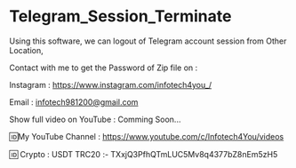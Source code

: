 # Telegram_Session_Terminate
Using this software, we can logout of Telegram account session from Other Location,

Contact with me to get the Password of Zip file on :

Instagram : https://www.instagram.com/infotech4you_/

Email : infotech981200@gmail.com

Show full video on YouTube : Comming Soon...

🆔My YouTube Channel : https://www.youtube.com/c/Infotech4You/videos

🆔 Crypto : USDT TRC20 :- TXxjQ3PfhQTmLUC5Mv8q4377bZ8nEm5zH5


